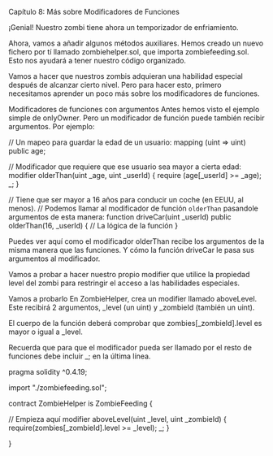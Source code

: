 Capítulo 8: Más sobre Modificadores de Funciones

¡Genial! Nuestro zombi tiene ahora un temporizador de enfriamiento.

Ahora, vamos a añadir algunos métodos auxiliares. Hemos creado un nuevo fichero por tí llamado zombiehelper.sol, que importa zombiefeeding.sol. Esto nos ayudará a tener nuestro código organizado.

Vamos a hacer que nuestros zombis adquieran una habilidad especial después de alcanzar cierto nivel. Pero para hacer esto, primero necesitamos aprender un poco más sobre los modificadores de funciones.


Modificadores de funciones con argumentos
Antes hemos visto el ejemplo simple de onlyOwner. Pero un modificador de función puede también recibir argumentos. Por ejemplo:


// Un mapeo para guardar la edad de un usuario:
mapping (uint => uint) public age;

// Modificador que requiere que ese usuario sea mayor a cierta edad:
modifier olderThan(uint _age, uint _userId) {
  require (age[_userId] >= _age);
  _;
}

// Tiene que ser mayor a 16 años para conducir un coche (en EEUU, al menos).
// Podemos llamar al modificador de función `olderThan` pasandole argumentos de esta manera:
function driveCar(uint _userId) public olderThan(16, _userId) {
  // La lógica de la función
}

Puedes ver aquí como el modificador olderThan recibe los argumentos de la misma manera que las funciones. Y cómo la función driveCar le pasa sus argumentos al modificador.

Vamos a probar a hacer nuestro propio modifier que utilice la propiedad level del zombi para restringir el acceso a las habilidades especiales.

Vamos a probarlo
En ZombieHelper, crea un modifier llamado aboveLevel. Este recibirá 2 argumentos, _level (un uint) y _zombieId (también un uint).

El cuerpo de la función deberá comprobar que zombies[_zombieId].level es mayor o igual a _level.

Recuerda que para que el modificador pueda ser llamado por el resto de funciones debe incluir _; en la última línea.


pragma solidity ^0.4.19;

import "./zombiefeeding.sol";

contract ZombieHelper is ZombieFeeding {

  // Empieza aquí
  modifier aboveLevel(uint _level, uint _zombieId) {
    require(zombies[_zombieId].level >= _level);
    _;
  }

}